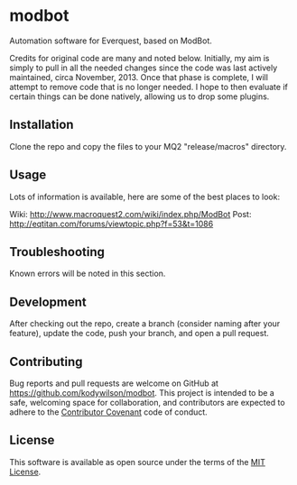 # modbot

Automation software for Everquest, based on ModBot.

Credits for original code are many and noted below. Initially, my aim is simply to pull in all the needed changes since the code was last actively maintained, circa November, 2013.
Once that phase is complete, I will attempt to remove code that is no longer needed. I hope to then evaluate if certain things can be done natively, allowing us to drop some plugins.

## Installation

Clone the repo and copy the files to your MQ2 "release/macros" directory.

## Usage

Lots of information is available, here are some of the best places to look:

Wiki: http://www.macroquest2.com/wiki/index.php/ModBot
Post: http://eqtitan.com/forums/viewtopic.php?f=53&t=1086

## Troubleshooting

Known errors will be noted in this section.

## Development

After checking out the repo, create a branch (consider naming after your feature), update the code, push your branch, and open a pull request.

## Contributing

Bug reports and pull requests are welcome on GitHub at https://github.com/kodywilson/modbot. This project is intended to be a safe, welcoming space for collaboration, and contributors are expected to adhere to the [Contributor Covenant](http://contributor-covenant.org) code of conduct.

## License

This software is available as open source under the terms of the [MIT License](http://opensource.org/licenses/MIT).
